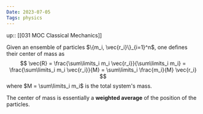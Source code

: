 ```yaml
---
Date: 2023-07-05
Tags: physics
---
```

up:: [[031 MOC Classical Mechanics]]

Given an ensemble of particles $\{m_i, \vec{r_i}\}_{i=1}^n$, one defines their center of mass as 
$$
\vec{R} = \frac{\sum\limits_i m_i \vec{r_i}}{\sum\limits_i m_i} = \frac{\sum\limits_i m_i \vec{r_i}}{M} = \sum\limits_i \frac{m_i}{M} \vec{r_i}
$$
where $M = \sum\limits_i m_i$ is the total system's mass. 

The center of mass is essentially a **weighted average** of the position of the particles.
